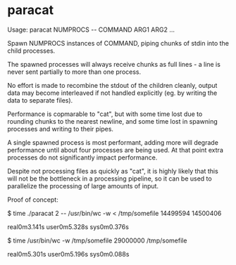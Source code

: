 
paracat
=======

Usage: paracat NUMPROCS -- COMMAND ARG1 ARG2 ...


Spawn NUMPROCS instances of COMMAND, piping chunks of stdin into the
child processes.

The spawned processes will always receive chunks as full lines - a
line is never sent partially to more than one process.

No effort is made to recombine the stdout of the children cleanly,
output data may become interleaved if not handled explicitly (eg. by
writing the data to separate files).


Performance is copmarable to "cat", but with some time lost due to
rounding chunks to the nearest newline, and some time lost in spawning
processes and writing to their pipes.

A single spawned process is most performant, adding more will degrade
performance until about four processes are being used. At that point
extra processes do not significantly impact performance.

Despite not processing files as quickly as "cat", it is highly likely
that this will not be the bottleneck in a processing pipeline, so it
can be used to parallelize the processing of large amounts of input.


Proof of concept:

$ time ./paracat 2 -- /usr/bin/wc -w < /tmp/somefile
14499594
14500406

real0m3.141s
user0m5.328s
sys0m0.376s

$ time /usr/bin/wc -w /tmp/somefile
29000000 /tmp/somefile

real0m5.301s
user0m5.196s
sys0m0.088s
